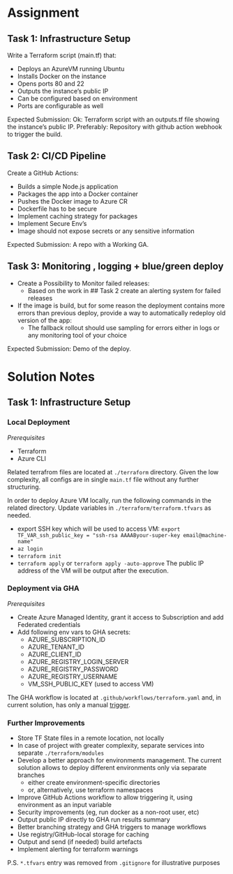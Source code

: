 # Assignment

## Task 1: Infrastructure Setup

Write a Terraform script (main.tf) that:
-  Deploys an AzureVM running Ubuntu
-  Installs Docker on the instance
-  Opens ports 80 and 22
-  Outputs the instance’s public IP
-  Can be configured based on environment
-  Ports are configurable as well

Expected Submission: Ok: Terraform script with an outputs.tf file showing the instance’s public IP.
Preferably: Repository with github action webhook to trigger the build.

## Task 2: CI/CD Pipeline
Create a GitHub Actions:
-  Builds a simple Node.js application
-  Packages the app into a Docker container
-  Pushes the Docker image to Azure CR
-  Dockerfile has to be secure
-  Implement caching strategy for packages
-  Implement Secure Env’s
-  Image should not expose secrets or any sensitive information

Expected Submission: A repo with a Working GA.

## Task 3: Monitoring , logging + blue/green deploy
- Create a Possibility to Monitor failed releases:
    -  Based on the work in ## Task 2 create an alerting system for failed releases
- If the image is build, but for some reason the deployment contains more errors than previous deploy, provide a way to automatically redeploy old version of the app:
    -  The fallback rollout should use sampling for errors either in logs or any monitoring tool of your choice

Expected Submission: Demo of the deploy.

# Solution Notes

## Task 1: Infrastructure Setup

### Local Deployment

*Prerequisites*
- Terraform
- Azure CLI

Related terrafrom files are located at `./terraform` directory. Given the low complexity, all configs are in single `main.tf` file without any further structuring.

In order to deploy Azure VM locally, run the following commands in the related directory. Update variables in `./terraform/terraform.tfvars` as needed.
- export SSH key which will be used to access VM: `export TF_VAR_ssh_public_key = "ssh-rsa AAAAByour-super-key email@machine-name"` 
- `az login`
- `terraform init`
- `terraform apply` or `terraform apply -auto-approve`
The public IP address of the VM will be output after the execution.

### Deployment via GHA

*Prerequisites*
- Create Azure Managed Identity, grant it access to Subscription and add Federated credentials
- Add following env vars to GHA secrets:
    - AZURE_SUBSCRIPTION_ID
    - AZURE_TENANT_ID
    - AZURE_CLIENT_ID
    - AZURE_REGISTRY_LOGIN_SERVER
    - AZURE_REGISTRY_PASSWORD
    - AZURE_REGISTRY_USERNAME
    - VM_SSH_PUBLIC_KEY (used to access VM)

The GHA workflow is located at `.github/workflows/terraform.yaml` and, in current solution, has only a manual [trigger](https://github.com/AndrewFBel/ikea-assignment/actions/workflows/terraform.yaml).

### Further Improvements

- Store TF State files in a remote location, not locally
- In case of project with greater complexity, separate services into separate `./terraform/modules`
- Develop a better approach for environments management. The current solution allows to deploy different environments only via separate branches
    - either create environment-specific directories
    - or, alternatively, use terraform namespaces
- Improve GitHub Actions workflow to allow triggering it, using environment as an input variable
- Security improvements (eg, run docker as a non-root user, etc)
- Output public IP directly to GHA run results summary
- Better branching strategy and GHA triggers to manage workflows
- Use registry/GitHub-local storage for caching
- Output and send (if needed) build artefacts
- Implement alerting for terraform warnings

P.S. `*.tfvars` entry was removed from `.gitignore` for illustrative purposes